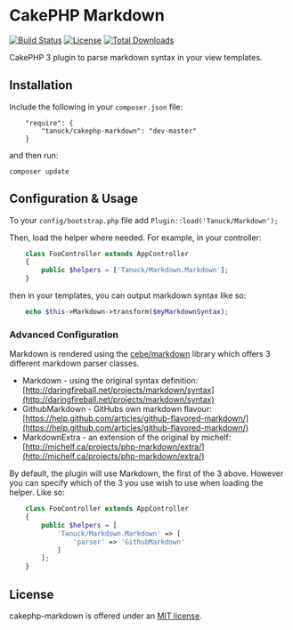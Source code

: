 # CakePHP Markdown

[![Build Status](https://secure.travis-ci.org/tanuck/cakephp-markdown.svg?branch=master)](http://travis-ci.org/tanuck/cakephp-markdown)
[![License](https://poser.pugx.org/tanuck/cakephp-markdown/license.svg)](https://packagist.org/packages/tanuck/cakephp-markdown)
[![Total Downloads](https://poser.pugx.org/tanuck/cakephp-markdown/downloads.svg)](https://packagist.org/packages/tanuck/cakephp-markdown)

CakePHP 3 plugin to parse markdown syntax in your view templates.

## Installation

Include the following in your `composer.json` file:

```
    "require": {
        "tanuck/cakephp-markdown": "dev-master"
    }
```

and then run:

`composer update`

## Configuration & Usage

To your `config/bootstrap.php` file add `Plugin::load('Tanuck/Markdown');`

Then, load the helper where needed. For example, in your controller:

```php
    class FooController extends AppController
    {
        public $helpers = ['Tanuck/Markdown.Markdown'];
    }
```

then in your templates, you can output markdown syntax like so:

```php
    echo $this->Markdown->transform($myMarkdownSyntax);
```

### Advanced Configuration

Markdown is rendered using the [cebe/markdown](https://github.com/cebe/markdown) library which offers 3 different markdown parser classes.

* Markdown - using the original syntax definition: [http://daringfireball.net/projects/markdown/syntax](http://daringfireball.net/projects/markdown/syntax)
* GithubMarkdown - GitHubs own markdown flavour: [https://help.github.com/articles/github-flavored-markdown/](https://help.github.com/articles/github-flavored-markdown/)
* MarkdownExtra - an extension of the original by michelf: [http://michelf.ca/projects/php-markdown/extra/](http://michelf.ca/projects/php-markdown/extra/)

By default, the plugin will use Markdown, the first of the 3 above. However you can specify which of the 3 you use wish to use when loading the helper. Like so:

```php
    class FooController extends AppController
    {
        public $helpers = [
            'Tanuck/Markdown.Markdown' => [
                'parser' => 'GithubMarkdown'
            ]
        ];
    }
```

## License

cakephp-markdown is offered under an [MIT license](http://www.opensource.org/licenses/mit-license.php).
